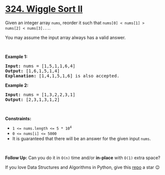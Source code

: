 # [324. Wiggle Sort II][title]

<p>Given an integer array <code>nums</code>, reorder it such that <code>nums[0] &lt; nums[1] &gt; nums[2] &lt; nums[3]...</code>.</p>
<p>You may assume the input array always has a valid answer.</p>
<p> </p>
<p><strong>Example 1:</strong></p>
<pre><strong>Input:</strong> nums = [1,5,1,1,6,4]
<strong>Output:</strong> [1,6,1,5,1,4]
<strong>Explanation:</strong> [1,4,1,5,1,6] is also accepted.
</pre>
<p><strong>Example 2:</strong></p>
<pre><strong>Input:</strong> nums = [1,3,2,2,3,1]
<strong>Output:</strong> [2,3,1,3,1,2]
</pre>
<p> </p>
<p><strong>Constraints:</strong></p>
<ul>
<li><code>1 &lt;= nums.length &lt;= 5 * 10<sup>4</sup></code></li>
<li><code>0 &lt;= nums[i] &lt;= 5000</code></li>
<li>It is guaranteed that there will be an answer for the given input <code>nums</code>.</li>
</ul>
<p> </p>
<strong>Follow Up:</strong> Can you do it in <code>O(n)</code> time and/or <strong>in-place</strong> with <code>O(1)</code> extra space?

If you love Data Structures and Algorithms in Python, give this [repo][me] a star :wink:

[title]: https://leetcode.com/problems/wiggle-sort-ii
[me]: https://github.com/bumblebee211196/awesome-python-leetcode